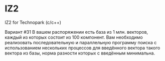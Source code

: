 # IZ2
IZ2 for Technopark (c/c++)

Вариант #31
В вашем распоряжении есть база из 1 млн. векторов, каждый из которых состоит из 100 компонент. Вам необходимо реализовать последовательную и параллельную программу поиска с использованием нескольких процессов для введённого вектора такого вектора из базы, норма разности которых с введённым минимальна.
